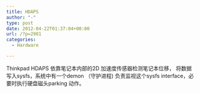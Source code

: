 ```yaml
---
title: HDAPS
author: "-"
type: post
date: 2012-04-22T01:37:04+00:00
url: /?p=2981
categories:
  - Hardware

---
```

Thinkpad HDAPS 依靠笔记本内部的2D 加速度传感器检测笔记本位移， 将数据写入sysfs，系统中有一个demon （守护进程) 负责监视这个sysfs interface，必要时执行硬盘磁头parking 动作。